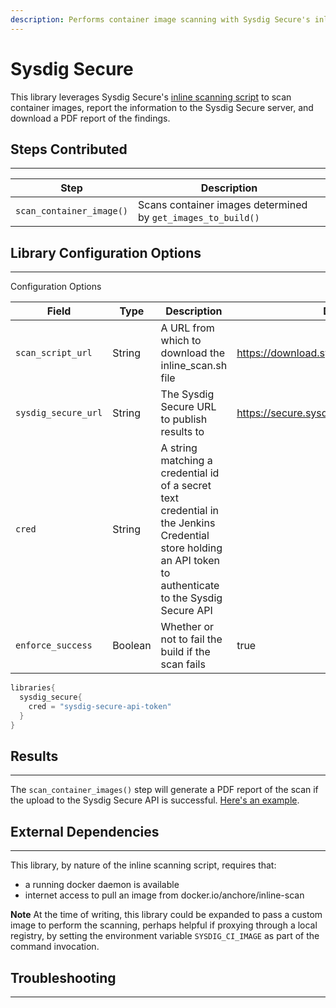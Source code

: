 ```yaml
---
description: Performs container image scanning with Sysdig Secure's inline scanner
---
```


# Sysdig Secure

This library leverages Sysdig Secure's [inline scanning script](https://github.com/sysdiglabs/secure-inline-scan) to scan container images,
report the information to the Sysdig Secure server, and download a PDF report of the findings.

## Steps Contributed

---

| Step | Description |
| ----------- | ----------- |
| `scan_container_image()` | Scans container images determined by `get_images_to_build()` |

## Library Configuration Options

---

Configuration Options

| Field | Type | Description | Default Value |
| ----------- | ----------- | ----------- | ----------- |
| `scan_script_url` | String | A URL from which to download the inline_scan.sh file | <https://download.sysdig.com/stable/inline_scan.sh> |
| `sysdig_secure_url`  | String | The Sysdig Secure URL to publish results to | <https://secure.sysdig.com> |
| `cred` | String | A string matching a credential id of a secret text credential in the Jenkins Credential store holding an API token to authenticate to the Sysdig Secure API ||
| `enforce_success` | Boolean  | Whether or not to fail the build if the scan fails | true |

```groovy
libraries{
  sysdig_secure{
    cred = "sysdig-secure-api-token"
  }
}
```

## Results

---

The `scan_container_images()` step will generate a PDF report of the scan if the upload to the Sysdig Secure API is successful.
[Here's an example](../../assets/attachments/sysdig_secure/sysdig_secure_report.pdf).

## External Dependencies

---

This library, by nature of the inline scanning script, requires that:

* a running docker daemon is available
* internet access to pull an image from docker.io/anchore/inline-scan

**Note** At the time of writing, this library could be expanded to pass a custom image to perform the scanning,
perhaps helpful if proxying through a local registry, by setting the environment variable `SYSDIG_CI_IMAGE` as part of the command invocation.

## Troubleshooting

---
